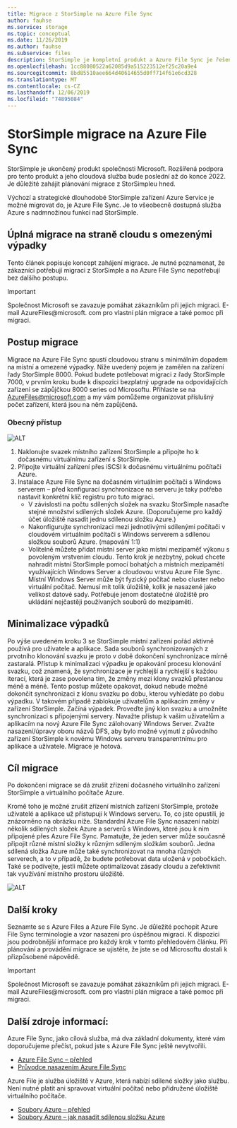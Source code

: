 ```yaml
---
title: Migrace z StorSimple na Azure File Sync
author: fauhse
ms.service: storage
ms.topic: conceptual
ms.date: 11/26/2019
ms.author: fauhse
ms.subservice: files
description: StorSimple je kompletní produkt a Azure File Sync je řešení, na které se má migrovat. Přečtěte si o konceptu migrace a seznamte se s AzureFiles@microsoft.com pro vlastní nápovědu k migraci.
ms.openlocfilehash: 1cc88080522a62085d9a515223512ef25c20a9e4
ms.sourcegitcommit: 8bd85510aee664d40614655d0ff714f61e6cd328
ms.translationtype: MT
ms.contentlocale: cs-CZ
ms.lasthandoff: 12/06/2019
ms.locfileid: "74895084"
---
```

# <a name="storsimple-migration-to-azure-file-sync"></a>StorSimple migrace na Azure File Sync

StorSimple je ukončený produkt společnosti Microsoft. Rozšířená podpora pro tento produkt a jeho cloudová služba bude poslední až do konce 2022.
Je důležité zahájit plánování migrace z StorSimpleu hned.

Výchozí a strategické dlouhodobé StorSimple zařízení Azure Service je možné migrovat do, je Azure File Sync. Je to všeobecně dostupná služba Azure s nadmnožinou funkcí nad StorSimple.

## <a name="full-cloud-side-migration-with-limited-downtime"></a>Úplná migrace na straně cloudu s omezenými výpadky
Tento článek popisuje koncept zahájení migrace.
Je nutné poznamenat, že zákazníci potřebují migraci z StorSimple a na Azure File Sync nepotřebují bez dalšího postupu.

> [!IMPORTANT]
> Společnost Microsoft se zavazuje pomáhat zákazníkům při jejich migraci. E-mail AzureFiles@microsoft. com pro vlastní plán migrace a také pomoc při migraci.

## <a name="migration-approach"></a>Postup migrace
Migrace na Azure File Sync spustí cloudovou stranu s minimálním dopadem na místní a omezené výpadky.
Níže uvedený pojem je zaměřen na zařízení řady StorSimple 8000.
Pokud budete potřebovat migraci z řady StorSimple 7000, v prvním kroku bude k dispozici bezplatný upgrade na odpovídajících zařízení se zápůjčkou 8000 series od Microsoftu.
Přihlaste se na AzureFiles@microsoft.com a my vám pomůžeme organizovat příslušný počet zařízení, která jsou na něm zapůjčená.

### <a name="general-approach"></a>Obecný přístup
![ALT](media/storage-sync-files-storsimple-migration/storsimple-docs-overview-concept.png "Znázornění migrace na straně cloudu prostřednictvím dočasného virtuálního zařízení a Windows serveru na nový místní Windows Server, který nahrazuje místní zařízení StorSimple")

1. Naklonujte svazek místního zařízení StorSimple a připojte ho k dočasnému virtuálnímu zařízení s StorSimple.
2. Připojte virtuální zařízení přes iSCSI k dočasnému virtuálnímu počítači Azure.
3. Instalace Azure File Sync na dočasném virtuálním počítači s Windows serverem – před konfigurací synchronizace na serveru je taky potřeba nastavit konkrétní klíč registru pro tuto migraci.
    * V závislosti na počtu sdílených složek na svazku StorSimple nasaďte stejné množství sdílených složek Azure. (Doporučujeme pro každý účet úložiště nasadit jednu sdílenou složku Azure.)
    * Nakonfigurujte synchronizaci mezi jednotlivými sdílenými počítači v cloudovém virtuálním počítači s Windows serverem a sdílenou složkou souborů Azure. (mapování 1:1)
    * Volitelně můžete přidat místní server jako místní mezipaměť výkonu s povoleným vrstvením cloudu. Tento krok je nezbytný, pokud chcete nahradit místní StorSimple pomocí bohatých a místních mezipamětí využívajících Windows Server a cloudovou vrstvu Azure File Sync. Místní Windows Server může být fyzický počítač nebo cluster nebo virtuální počítač. Nemusí mít tolik úložiště, kolik je nasazené jako velikost datové sady. Potřebuje jenom dostatečné úložiště pro ukládání nejčastěji používaných souborů do mezipaměti.

## <a name="minimizing-downtime"></a>Minimalizace výpadků
Po výše uvedeném kroku 3 se StorSimple místní zařízení pořád aktivně používá pro uživatele a aplikace. Sada souborů synchronizovaných z prvotního klonování svazku je proto v době dokončení synchronizace mírně zastaralá.
Přístup k minimalizaci výpadku je opakování procesu klonování svazku, což znamená, že synchronizace je rychlejší a rychlejší s každou iterací, která je zase povolena tím, že změny mezi klony svazků přestanou méně a méně.
Tento postup můžete opakovat, dokud nebude možné dokončit synchronizaci z klonu svazku po dobu, kterou vyhledáte po dobu výpadku.
V takovém případě zablokuje uživatelům a aplikacím změny v zařízení StorSimple. Začíná výpadek.
Proveďte jiný klon svazku a umožněte synchronizaci s připojenými servery.
Navažte přístup k vašim uživatelům a aplikacím na nový Azure File Sync zálohovaný Windows Server.
Zvažte nasazení/úpravy oboru názvů DFS, aby bylo možné vyjmutí z původního zařízení StorSimple k novému Windows serveru transparentnímu pro aplikace a uživatele.
Migrace je hotová.

## <a name="migration-goal"></a>Cíl migrace
Po dokončení migrace se dá zrušit zřízení dočasného virtuálního zařízení StorSimple a virtuálního počítače Azure.

Kromě toho je možné zrušit zřízení místních zařízení StorSimple, protože uživatelé a aplikace už přistupují k Windows serveru.
To, co jste opustili, je znázorněno na obrázku níže. Standardní Azure File Sync nasazení nabízí několik sdílených složek Azure a serverů s Windows, které jsou k nim připojené přes Azure File Sync. Pamatujte, že jeden server může současně připojit různé místní složky k různým sdíleným složkám souborů.
Jedna sdílená složka Azure může také synchronizovat na mnoha různých serverech, a to v případě, že budete potřebovat data uložená v pobočkách. Také se podívejte, jestli můžete optimalizovat zásady cloudu a zefektivnit tak využívání místního prostoru úložiště.

![ALT](media/storage-sync-files-storsimple-migration/storsimple-docs-goal.PNG "Ilustrace znázorňující cíl po dokončení migrace. Znázorňuje množství sdílených složek, které se synchronizují s místním Windows serverem s uživateli a aplikacemi, které přistupují k souborům v cloudu nebo na Windows serveru.")

## <a name="next-steps"></a>Další kroky
Seznamte se s Azure Files a Azure File Sync. Je důležité pochopit Azure File Sync terminologie a vzor nasazení pro úspěšnou migraci. K dispozici jsou podrobnější informace pro každý krok v tomto přehledovém článku. Při plánování a provádění migrace se ujistěte, že jste se od Microsoftu dostali k přizpůsobené nápovědě.

> [!IMPORTANT]
> Společnost Microsoft se zavazuje pomáhat zákazníkům při jejich migraci. E-mail AzureFiles@microsoft. com pro vlastní plán migrace a také pomoc při migraci.

## <a name="additional-resources"></a>Další zdroje informací:
Azure File Sync, jako cílová služba, má dva základní dokumenty, které vám doporučujeme přečíst, pokud jste s Azure File Sync ještě nevytvořili.
* [Azure File Sync – přehled](storage-sync-files-planning.md)
* [Průvodce nasazením Azure File Sync](storage-sync-files-deployment-guide.md)

Azure File je služba úložiště v Azure, která nabízí sdílené složky jako službu. Není nutné platit ani spravovat virtuální počítač nebo přidružené úložiště virtuálního počítače.
* [Soubory Azure – přehled](storage-files-introduction.md)
* [Soubory Azure – jak nasadit sdílenou složku Azure](storage-how-to-create-file-share.md)